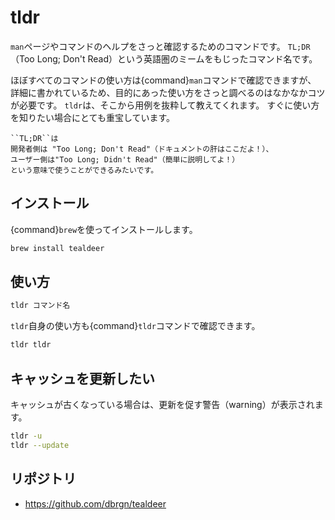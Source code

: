 # tldr

``man``ページやコマンドのヘルプをさっと確認するためのコマンドです。
``TL;DR``（Too Long; Don't Read）という英語圏のミームをもじったコマンド名です。

ほぼすべてのコマンドの使い方は{command}`man`コマンドで確認できますが、
詳細に書かれているため、目的にあった使い方をさっと調べるのはなかなかコツが必要です。
``tldr``は、そこから用例を抜粋して教えてくれます。
すぐに使い方を知りたい場合にとても重宝しています。


```{note}
``TL;DR``は
開発者側は "Too Long; Don't Read"（ドキュメントの肝はここだよ！）、
ユーザー側は"Too Long; Didn't Read"（簡単に説明してよ！）
という意味で使うことができるみたいです。
```

## インストール

{command}`brew`を使ってインストールします。

```bash
brew install tealdeer
```

## 使い方

```bash
tldr コマンド名
```

``tldr``自身の使い方も{command}`tldr`コマンドで確認できます。


```bash
tldr tldr
```

## キャッシュを更新したい

キャッシュが古くなっている場合は、更新を促す警告（warning）が表示されます。

```bash
tldr -u
tldr --update
```

## リポジトリ

- https://github.com/dbrgn/tealdeer
